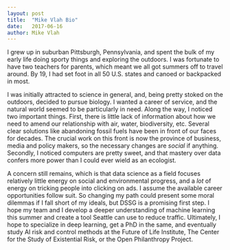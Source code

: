 ```yaml
---
layout: post
title:  "Mike Vlah Bio"
date:   2017-06-16
author: Mike Vlah
---
```


I grew up in suburban Pittsburgh, Pennsylvania, and spent the bulk of my early life doing sporty things and exploring the outdoors. I was fortunate to have two teachers for parents, which meant we all got summers off to travel around. By 19, I had set foot in all 50 U.S. states and canoed or backpacked in most.

I was initially attracted to science in general, and, being pretty stoked on the outdoors, decided to pursue biology. I wanted a career of service, and the natural world seemed to be particularly in need. Along the way, I noticed two important things. First, there is little lack of information about how we need to amend our relationship with air, water, biodiversity, etc. Several clear solutions like abandoning fossil fuels have been in front of our faces for decades. The crucial work on this front is now the province of business, media and policy makers, so the necessary changes are _social_ if anything. Secondly, I noticed computers are pretty sweet, and that mastery over data confers more power than I could ever wield as an ecologist.

A concern still remains, which is that data science as a field focuses relatively little energy on social and environmental progress, and a _lot_ of energy on tricking people into clicking on ads. I assume the available career opportunities follow suit. So changing my path could present some moral dilemmas if I fall short of my ideals, but DSSG is a promising first step. I hope my team and I develop a deeper understanding of machine learning this summer and create a tool Seattle can use to reduce traffic. Ultimately, I hope to specialize in deep learning, get a PhD in the same, and eventually study AI risk and control methods at the Future of Life Institute, The Center for the Study of Existential Risk, or the Open Philanthropy Project.


